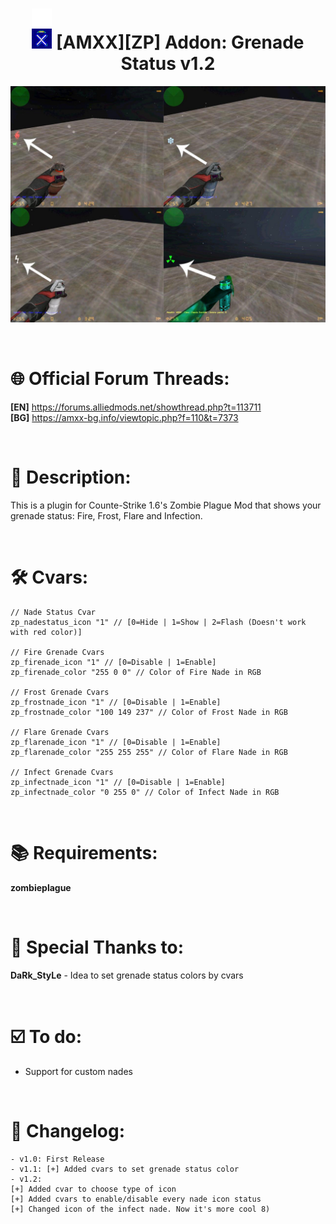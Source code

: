 <h1 align="center"><img src="https://raw.githubusercontent.com/kpuc313/AMXX-ZP_Addon_Grenade_Status/main/Preview/amxx_logo.png"> [AMXX][ZP] Addon: Grenade Status v1.2</h1>

<p align="center"><img src="https://raw.githubusercontent.com/kpuc313/AMXX-ZP_Addon_Grenade_Status/master/Preview/Preview.jpg" width="700px"></p>

<br />

# :globe_with_meridians: Official Forum Threads:
**[EN]** https://forums.alliedmods.net/showthread.php?t=113711<br />
**[BG]** https://amxx-bg.info/viewtopic.php?f=110&t=7373

<br />

# :page_facing_up: Description:
This is a plugin for Counte-Strike 1.6's Zombie Plague Mod that shows your grenade status: Fire, Frost, Flare and Infection.

<br />

# :hammer_and_wrench: Cvars:
    // Nade Status Cvar  
    zp_nadestatus_icon "1" // [0=Hide | 1=Show | 2=Flash (Doesn't work with red color)]
    
    // Fire Grenade Cvars  
    zp_firenade_icon "1" // [0=Disable | 1=Enable]
    zp_firenade_color "255 0 0" // Color of Fire Nade in RGB
    
    // Frost Grenade Cvars  
    zp_frostnade_icon "1" // [0=Disable | 1=Enable]
    zp_frostnade_color "100 149 237" // Color of Frost Nade in RGB
    
    // Flare Grenade Cvars  
    zp_flarenade_icon "1" // [0=Disable | 1=Enable]
    zp_flarenade_color "255 255 255" // Color of Flare Nade in RGB
    
    // Infect Grenade Cvars  
    zp_infectnade_icon "1" // [0=Disable | 1=Enable]
    zp_infectnade_color "0 255 0" // Color of Infect Nade in RGB

<br />

# :books: Requirements:
**zombieplague**

<br />

# :handshake: Special Thanks to:
**DaRk_StyLe** - Idea to set grenade status colors by cvars

<br />

# :ballot_box_with_check: To do:
* Support for custom nades

<br />

# :scroll: Changelog:
    - v1.0: First Release
    - v1.1: [+] Added cvars to set grenade status color
    - v1.2:
    [+] Added cvar to choose type of icon
    [+] Added cvars to enable/disable every nade icon status
    [+] Changed icon of the infect nade. Now it's more cool 8)

